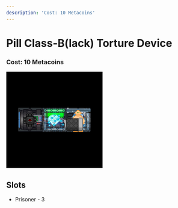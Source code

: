 ```yaml
---
description: 'Cost: 10 Metacoins'
---
```


# Pill Class-B(lack) Torture Device

### Cost: 10 Metacoins

![](<../.gitbook/assets/image (5).png>)

## Slots

* Prisoner - 3

